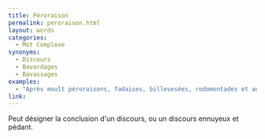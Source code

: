 ```yaml
---
title: Péroraison
permalink: peroraison.html
layout: words
categories:
  - Mot Complexe
synonyms:
  - Discours
  - Bavardages
  - Bavassages
examples:
  - "Après moult péroraisons, fadaises, billevesées, rodomontades et autres coquecigrues, nous pouvons reprendre le cours de la vie normale..."
link: 
---
```


Peut désigner la conclusion d'un discours, ou un discours ennuyeux et pédant.
